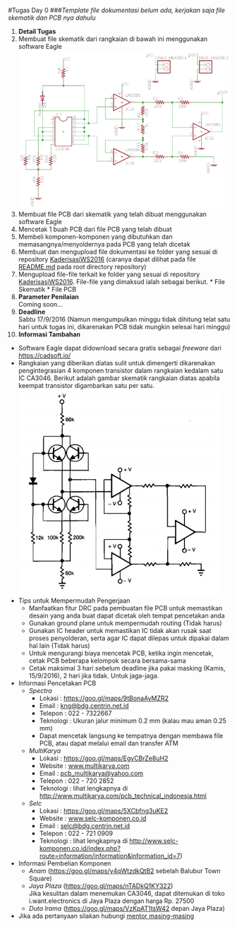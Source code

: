 #Tugas Day 0
###*Template file dokumentasi belum ada, kerjakan saja file skematik dan PCB nya dahulu*
1. **Detail Tugas**
  1. Membuat file skematik dari rangkaian di bawah ini menggunakan software Eagle<br  />
  ![circuit 1](https://github.com/WorkshopHMEITB/KaderisasiWS2016/blob/master/assets/images/circuit2.PNG)
  2. Membuat file PCB dari skematik yang telah dibuat menggunakan software Eagle
  3. Mencetak 1 buah PCB dari file PCB yang telah dibuat
  4. Membeli komponen-komponen yang dibutuhkan dan memasangnya/menyoldernya pada PCB yang telah dicetak
  5. Membuat dan mengupload file dokumentasi ke folder yang sesuai di repository [KaderisasiWS2016](https://github.com/WorkshopHMEITB/KaderisasiWS2016) (caranya dapat dilihat pada file [README.md](https://github.com/WorkshopHMEITB/KaderisasiWS2016/blob/master/README.md) pada root directory repository)
  6. Mengupload file-file terkait ke folder yang sesuai di repository [KaderisasiWS2016](https://github.com/WorkshopHMEITB/KaderisasiWS2016). File-file yang dimaksud ialah sebagai berikut.
    * File Skematik
    * File PCB
2. **Parameter Penilaian**<br  />
Coming soon...
3. **Deadline**<br  />
Sabtu 17/9/2016 (Namun mengumpulkan minggu tidak dihitung telat satu hari untuk tugas ini, dikarenakan PCB tidak mungkin selesai hari minggu)
4. **Informasi Tambahan**
  * Software Eagle dapat didownload secara gratis sebagai *freeware* dari https://cadsoft.io/
  * Rangkaian yang diberikan diatas sulit untuk dimengerti dikarenakan pengintegrasian 4 komponen transistor dalam rangkaian kedalam satu IC CA3046. Berikut adalah gambar skematik rangkaian diatas apabila keempat transistor digambarkan satu per satu. <br  />
  ![circuit 2](https://github.com/WorkshopHMEITB/KaderisasiWS2016/blob/master/assets/images/circuit.PNG)
  * Tips untuk Mempermudah Pengerjaan
    * Manfaatkan fitur DRC pada pembuatan file PCB untuk memastikan desain yang anda buat dapat dicetak oleh tempat pencetakan anda
    * Gunakan ground plane untuk mempermudah routing (Tidak harus)
    * Gunakan IC header untuk memastikan IC tidak akan rusak saat proses penyolderan, serta agar IC dapat dilepas untuk dipakai dalam hal lain (Tidak harus)
    * Untuk mengurangi biaya mencetak PCB, ketika ingin mencetak, cetak PCB beberapa kelompok secara bersama-sama
    * Cetak maksimal 3 hari sebelum deadline jika pakai masking (Kamis, 15/9/2016), 2 hari jika tidak. Untuk jaga-jaga.
  * Informasi Pencetakan PCB
    * *Spectra* 
      * Lokasi : https://goo.gl/maps/9tBonaAyMZR2
      * Email : kng@bdg.centrin.net.id
      * Telepon : 022 - 7322667
      * Teknologi : Ukuran jalur minimum 0.2 mm (kalau mau aman 0.25 mm)
      * Dapat mencetak langsung ke tempatnya dengan membawa file PCB, atau dapat melalui email dan transfer ATM
    * *MultiKarya* 
      * Lokasi : https://goo.gl/maps/EgyCBrZe8uH2
      * Website : www.multikarya.com
      * Email : pcb_multikarya@yahoo.com
      * Telepon : 022 - 720 2852
      * Teknologi : lihat lengkapnya di http://www.multikarya.com/pcb_technical_indonesia.html
    * *Selc* 
      * Lokasi : https://goo.gl/maps/5XCbfng3uKE2
      * Website : www.selc-komponen.co.id
      * Email : selc@bdg.centrin.net.id
      * Telepon : 022 - 721 0909
      * Teknologi : lihat lengkapnya di http://www.selc-komponen.co.id/index.php?route=information/information&information_id=7)
  * Informasi Pembelian Komponen
    * *Anam* (https://goo.gl/maps/y4qWtzdkQtB2 sebelah Balubur Town Square)
    * *Jaya Plaza* (https://goo.gl/maps/nTADkQ1KY322)<br  />
    Jika kesulitan dalam menemukan CA3046, dapat ditemukan di toko i.want.electronics di Jaya Plaza dengan harga Rp. 27500
    * *Duta Irama* (https://goo.gl/maps/VzKpAT1tsW42 depan Jaya Plaza)
  * Jika ada pertanyaan silakan hubungi [mentor masing-masing](https://github.com/WorkshopHMEITB/KaderisasiWS2016/blob/master/KontakMentorCakruWS2016.csv)
